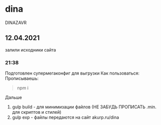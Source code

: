 # dina
DINAZAVR
## 12.04.2021
залили исходники сайта
### 21:38
Подготовлен супермегаконфиг для выгрузки
Как пользоваться:
Прописываешь: 
> npm i

Дальше
1. gulp build - для минимизации файлов (НЕ ЗАБУДЬ ПРОПИСАТЬ .min. для скриптов и стилей)
2. gulp exp - файлы передаются на сайт akurp.ru/dina
